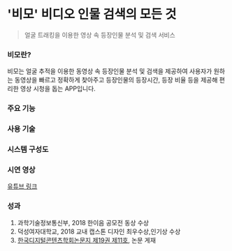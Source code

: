 # '비모' 비디오 인물 검색의 모든 것
> 얼굴 트래킹을 이용한 영상 속 등장인물 분석 및 검색 서비스



### 비모란?
비모는 얼굴 추적을 이용한 동영상 속 등장인물 분석 및 검색을 제공하여 사용자가 원하는 동영상을 빠르고 정확하게 찾아주고 등장인물의 등장시간, 등장 비율 등을 제공해 편리한 영상 시청을 돕는 APP입니다.


### 주요 기능



### 사용 기술 



### 시스템 구성도



### 시연 영상
[유튜브 링크](https://www.youtube.com/watch?v=EvkLZvAltrU)


### 성과
1. 과학기술정보통신부, 2018 한이음 공모전 동상 수상
2. 덕성여자대학교, 2018 교내 캡스톤 디자인 최우수상,인기상 수상
3. [한국디지털콘텐츠학회논문지 제19권 제11호](http://www.dbpia.co.kr/Journal/ArticleDetail/NODE07567549), 논문 게재
